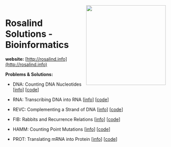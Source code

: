 

<img src="http://rosalind.info/static/img/logo.png?v=1637535648"  width=250 align="right"> 

# Rosalind Solutions - Bioinformatics

**website:** [http://rosalind.info](http://rosalind.info)

**Problems & Solutions:** 

* DNA: Counting DNA Nucleotides [[info](https://rosalind.info/problems/dna/)] [[code](https://github.com/paolabc/rosalind-solutions-bioinfo/blob/main/code/Counting%20DNA%20Nucleotides.ipynb)]

* RNA: Transcribing DNA into RNA [[info](https://rosalind.info/problems/rna/)] [[code](https://github.com/paolabc/rosalind-solutions-bioinfo/blob/main/code/Transcribing%20DNA%20into%20RNA.ipynb)]

* REVC: Complementing a Strand of DNA [[info](https://rosalind.info/problems/revc/)] [[code](https://github.com/paolabc/rosalind-solutions-bioinfo/blob/main/code/Complementing%20a%20Strand%20of%20DNA.ipynb)]

* FIB: Rabbits and Recurrence Relations  [[info](https://rosalind.info/problems/fib/)] [[code](https://github.com/paolabc/rosalind-solutions-bioinfo/blob/main/code/Rabbits%20and%20Recurrence%20Relations%20.ipynb)]

* HAMM: Counting Point Mutations [[info](https://rosalind.info/problems/hamm/)] [[code](https://github.com/paolabc/rosalind-solutions-bioinfo/blob/main/code/count_point_mutations.py)]

* PROT: Translating mRNA into Protein  [[info](https://rosalind.info/problems/prot/)] [[code](https://github.com/paolabc/rosalind-solutions-bioinfo/blob/main/code/translating_mRNA_into_protein.py)]
